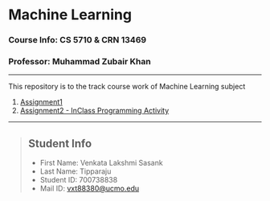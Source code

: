 # Machine Learning
### Course Info: CS 5710 & CRN 13469
### Professor: Muhammad Zubair Khan  
---
This repository is to the track course work of Machine Learning subject

1. [Assignment1](https://github.com/Sasank09/CS5710_13469/tree/main/Assignments/Assignment1) 
2. [Assignment2 - InClass Programming Activity](https://github.com/Sasank09/CS5710_13469/tree/main/Assignments/Assignment2) 
---
>## Student Info
> - First Name: Venkata Lakshmi Sasank
> - Last Name: Tipparaju
> - Student ID: 700738838
> - Mail ID: vxt88380@ucmo.edu



